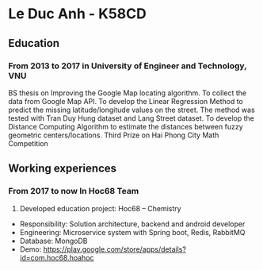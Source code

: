 # Le Duc Anh - K58CD
## Education
### From 2013 to 2017 in University of Engineer and Technology, VNU
BS thesis on Improving the Google Map locating algorithm. 
To collect the data from Google Map API.
To develop the Linear Regression Method to predict the missing latitude/longitude values on the street. The method was tested with Tran Duy Hung dataset and Lang Street dataset.
To develop the Distance Computing Algorithm to estimate the distances between fuzzy geometric centers/locations.
Third Prize on Hai Phong City Math Competition
## Working experiences
### From 2017 to now In Hoc68 Team
1. Developed education project: Hoc68 – Chemistry 
- Responsibility: Solution architecture, backend and android developer
- Engineering: Microservice system with Spring boot, Redis, RabbitMQ
- Database: MongoDB
- Demo: https://play.google.com/store/apps/details?id=com.hoc68.hoahoc 

